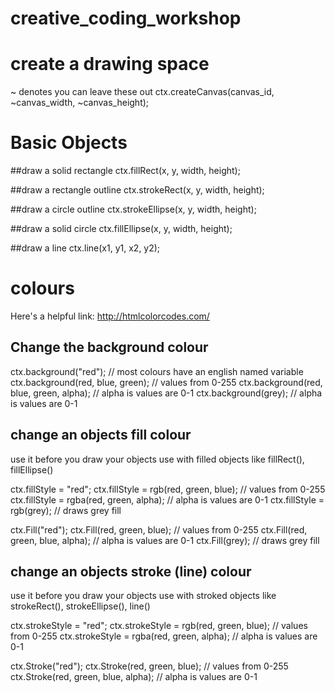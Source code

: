 # creative_coding_workshop

# create a drawing space
~ denotes you can leave these out
ctx.createCanvas(canvas_id, ~canvas_width, ~canvas_height);


# Basic Objects

##draw a solid rectangle
ctx.fillRect(x, y, width, height);

##draw a rectangle outline
ctx.strokeRect(x, y, width, height);

##draw a circle outline
ctx.strokeEllipse(x, y, width, height);

##draw a solid circle
ctx.fillEllipse(x, y, width, height);

##draw a line
ctx.line(x1, y1, x2, y2);


# colours
Here's a helpful link: http://htmlcolorcodes.com/

## Change the background colour
ctx.background("red"); // most colours have an english named variable
ctx.background(red, blue, green); // values from 0-255
ctx.background(red, blue, green, alpha); // alpha is values are 0-1
ctx.background(grey); // alpha is values are 0-1


## change an objects fill colour
use it before you draw your objects
use with filled objects like fillRect(), fillEllipse()

ctx.fillStyle = "red";
ctx.fillStyle = rgb(red, green, blue); // values from 0-255
ctx.fillStyle = rgba(red, green, alpha); // alpha is values are 0-1
ctx.fillStyle = rgb(grey); // draws grey fill

ctx.Fill("red");
ctx.Fill(red, green, blue); // values from 0-255
ctx.Fill(red, green, blue, alpha); // alpha is values are 0-1
ctx.Fill(grey); // draws grey fill


## change an objects stroke (line) colour
use it before you draw your objects
use with stroked objects like strokeRect(), strokeEllipse(), line()

ctx.strokeStyle = "red";
ctx.strokeStyle = rgb(red, green, blue); // values from 0-255
ctx.strokeStyle = rgba(red, green, alpha); // alpha is values are 0-1

ctx.Stroke("red");
ctx.Stroke(red, green, blue); // values from 0-255
ctx.Stroke(red, green, blue, alpha); // alpha is values are 0-1
